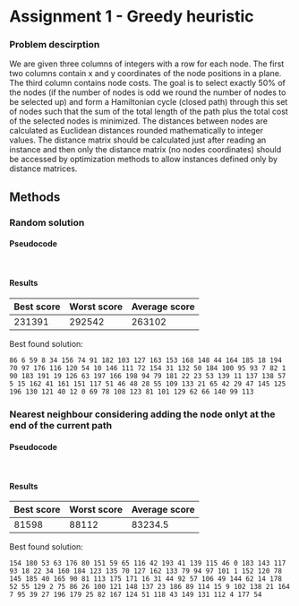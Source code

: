 # Assignment 1 - Greedy heuristic

### Problem descirption
We are given three columns of integers with a row for each node. The first two columns contain x
and y coordinates of the node positions in a plane. The third column contains node costs. The goal is
to select exactly 50% of the nodes (if the number of nodes is odd we round the number of nodes to
be selected up) and form a Hamiltonian cycle (closed path) through this set of nodes such that the
sum of the total length of the path plus the total cost of the selected nodes is minimized.
The distances between nodes are calculated as Euclidean distances rounded mathematically to
integer values. The distance matrix should be calculated just after reading an instance and then only
the distance matrix (no nodes coordinates) should be accessed by optimization methods to allow
instances defined only by distance matrices.

## Methods

### Random solution

#### Pseudocode
``` cpp
    
```

#### Results

| Best score | Worst score | Average score |
| --- | --- | --- |
| 231391 | 292542 | 263102 |

Best found solution:

```
86 6 59 8 34 156 74 91 182 103 127 163 153 168 148 44 164 185 18 194 70 97 176 116 120 54 10 146 111 72 154 31 132 50 184 100 95 93 7 82 1 90 183 191 19 126 63 197 166 198 94 79 181 22 23 53 139 11 137 138 57 5 15 162 41 161 151 117 51 46 48 28 55 109 133 21 65 42 29 47 145 125 196 130 121 40 12 0 69 78 108 123 81 101 129 62 66 140 99 113
```

### Nearest neighbour considering adding the node onlyt at the end of the current path

#### Pseudocode
``` cpp
    
```

#### Results

| Best score | Worst score | Average score |
| --- | --- | --- |
| 81598 | 88112 | 83234.5 |

Best found solution:

```
154 180 53 63 176 80 151 59 65 116 42 193 41 139 115 46 0 183 143 117 93 18 22 34 160 184 123 135 70 127 162 133 79 94 97 101 1 152 120 78 145 185 40 165 90 81 113 175 171 16 31 44 92 57 106 49 144 62 14 178 52 55 129 2 75 86 26 100 121 148 137 23 186 89 114 15 9 102 138 21 164 7 95 39 27 196 179 25 82 167 124 51 118 43 149 131 112 4 177 54
```